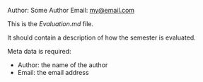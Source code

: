 Author: Some Author
Email: my@email.com

This is the *Evaluation.md* file.

It should contain a description of how the semester is evaluated.

Meta data is required:

* Author: the name of the author
* Email: the email address


